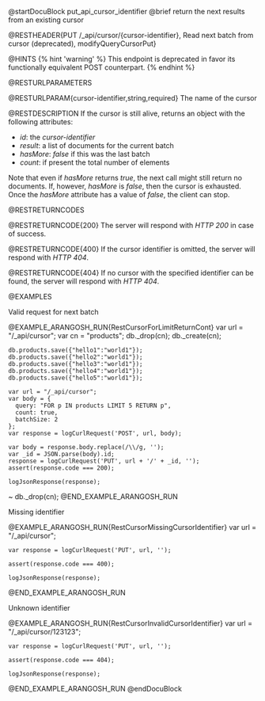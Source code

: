 
@startDocuBlock put_api_cursor_identifier
@brief return the next results from an existing cursor

@RESTHEADER{PUT /_api/cursor/{cursor-identifier}, Read next batch from cursor (deprecated), modifyQueryCursorPut}

@HINTS
{% hint 'warning' %}
This endpoint is deprecated in favor its functionally equivalent POST counterpart.
{% endhint %}

@RESTURLPARAMETERS

@RESTURLPARAM{cursor-identifier,string,required}
The name of the cursor

@RESTDESCRIPTION
If the cursor is still alive, returns an object with the following
attributes:

- *id*: the *cursor-identifier*
- *result*: a list of documents for the current batch
- *hasMore*: *false* if this was the last batch
- *count*: if present the total number of elements

Note that even if *hasMore* returns *true*, the next call might
still return no documents. If, however, *hasMore* is *false*, then
the cursor is exhausted.  Once the *hasMore* attribute has a value of
*false*, the client can stop.

@RESTRETURNCODES

@RESTRETURNCODE{200}
The server will respond with *HTTP 200* in case of success.

@RESTRETURNCODE{400}
If the cursor identifier is omitted, the server will respond with *HTTP 404*.

@RESTRETURNCODE{404}
If no cursor with the specified identifier can be found, the server will respond
with *HTTP 404*.

@EXAMPLES

Valid request for next batch

@EXAMPLE_ARANGOSH_RUN{RestCursorForLimitReturnCont}
    var url = "/_api/cursor";
    var cn = "products";
    db._drop(cn);
    db._create(cn);

    db.products.save({"hello1":"world1"});
    db.products.save({"hello2":"world1"});
    db.products.save({"hello3":"world1"});
    db.products.save({"hello4":"world1"});
    db.products.save({"hello5":"world1"});

    var url = "/_api/cursor";
    var body = {
      query: "FOR p IN products LIMIT 5 RETURN p",
      count: true,
      batchSize: 2
    };
    var response = logCurlRequest('POST', url, body);

    var body = response.body.replace(/\\/g, '');
    var _id = JSON.parse(body).id;
    response = logCurlRequest('PUT', url + '/' + _id, '');
    assert(response.code === 200);

    logJsonResponse(response);
  ~ db._drop(cn);
@END_EXAMPLE_ARANGOSH_RUN

Missing identifier

@EXAMPLE_ARANGOSH_RUN{RestCursorMissingCursorIdentifier}
    var url = "/_api/cursor";

    var response = logCurlRequest('PUT', url, '');

    assert(response.code === 400);

    logJsonResponse(response);
@END_EXAMPLE_ARANGOSH_RUN

Unknown identifier

@EXAMPLE_ARANGOSH_RUN{RestCursorInvalidCursorIdentifier}
    var url = "/_api/cursor/123123";

    var response = logCurlRequest('PUT', url, '');

    assert(response.code === 404);

    logJsonResponse(response);
@END_EXAMPLE_ARANGOSH_RUN
@endDocuBlock
